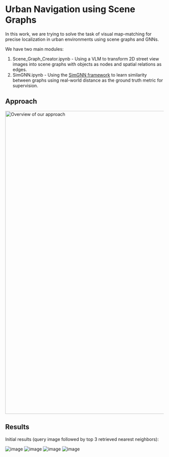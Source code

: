 # Urban Navigation using Scene Graphs

In this work, we are trying to solve the task of visual map-matching for precise localization in urban environments using scene graphs and GNNs.

We have two main modules:
1. Scene_Graph_Creator.ipynb - Using a VLM to transform 2D street view images into scene graphs with objects as nodes and spatial relations as edges.
2. SimGNN.ipynb - Using the [SimGNN framework]([url](https://github.com/gospodima/Extended-SimGNN/tree/master)) to learn similarity between graphs using real-world distance as the ground truth metric for supervision.

## Approach
<img width="962" alt="Overview of our approach" src="https://github.com/user-attachments/assets/1e40df4c-a831-4605-bd68-c5ee4a29eefd" />

## Results
Initial results (query image followed by top 3 retrieved nearest neighbors):

![image](https://github.com/user-attachments/assets/a0444eeb-427e-47b4-9c5f-b50fa726932e)
![image](https://github.com/user-attachments/assets/f7fe3dd3-4d94-4208-a463-cc2e4bdf5f07)
![image](https://github.com/user-attachments/assets/0073ae44-0ee9-4fd0-bfa1-a43cf239c0b6)
![image](https://github.com/user-attachments/assets/57631d00-e1b4-41af-b7ab-8c09ff004992)
